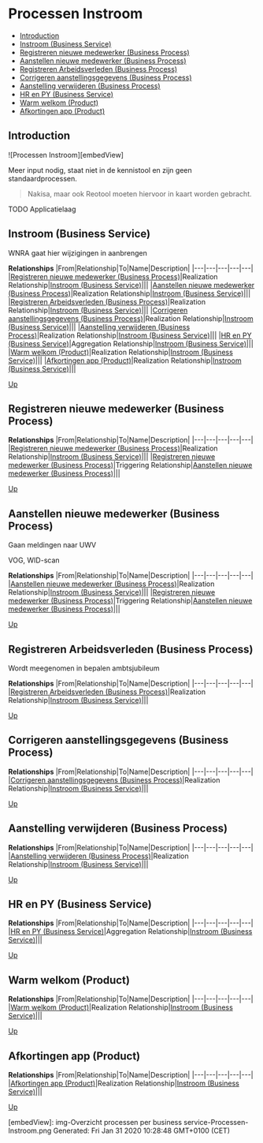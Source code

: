 # Processen Instroom

* [Introduction](#introduction)
* [Instroom (Business Service)](#instroom-(business-service))
* [Registreren nieuwe medewerker (Business Process)](#registreren-nieuwe-medewerker-(business-process))
* [Aanstellen nieuwe medewerker (Business Process)](#aanstellen-nieuwe-medewerker-(business-process))
* [Registreren Arbeidsverleden (Business Process)](#registreren-arbeidsverleden-(business-process))
* [Corrigeren aanstellingsgegevens (Business Process)](#corrigeren-aanstellingsgegevens-(business-process))
* [Aanstelling verwijderen (Business Process)](#aanstelling-verwijderen-(business-process))
* [HR en PY (Business Service)](#hr-en-py-(business-service))
* [Warm welkom (Product)](#warm-welkom-(product))
* [Afkortingen app (Product)](#afkortingen-app-(product))

## Introduction

![Processen Instroom][embedView]

Meer input nodig, staat niet in de kennistool en zijn geen standaardprocessen.
> Nakisa, maar ook Reotool moeten hiervoor in kaart worden gebracht.

TODO Applicatielaag

## Instroom (Business Service)

WNRA gaat hier wijzigingen in aanbrengen

**Relationships**
|From|Relationship|To|Name|Description|
|---|---|---|---|---|
|[Registreren nieuwe medewerker (Business Process)](#registreren-nieuwe-medewerker-(business-process))|Realization Relationship|[Instroom (Business Service)](#instroom-(business-service))|||
|[Aanstellen nieuwe medewerker (Business Process)](#aanstellen-nieuwe-medewerker-(business-process))|Realization Relationship|[Instroom (Business Service)](#instroom-(business-service))|||
|[Registreren Arbeidsverleden (Business Process)](#registreren-arbeidsverleden-(business-process))|Realization Relationship|[Instroom (Business Service)](#instroom-(business-service))|||
|[Corrigeren aanstellingsgegevens (Business Process)](#corrigeren-aanstellingsgegevens-(business-process))|Realization Relationship|[Instroom (Business Service)](#instroom-(business-service))|||
|[Aanstelling verwijderen (Business Process)](#aanstelling-verwijderen-(business-process))|Realization Relationship|[Instroom (Business Service)](#instroom-(business-service))|||
|[HR en PY (Business Service)](#hr-en-py-(business-service))|Aggregation Relationship|[Instroom (Business Service)](#instroom-(business-service))|||
|[Warm welkom (Product)](#warm-welkom-(product))|Realization Relationship|[Instroom (Business Service)](#instroom-(business-service))|||
|[Afkortingen app (Product)](#afkortingen-app-(product))|Realization Relationship|[Instroom (Business Service)](#instroom-(business-service))|||

[Up](#processen-instroom)

## Registreren nieuwe medewerker (Business Process)

**Relationships**
|From|Relationship|To|Name|Description|
|---|---|---|---|---|
|[Registreren nieuwe medewerker (Business Process)](#registreren-nieuwe-medewerker-(business-process))|Realization Relationship|[Instroom (Business Service)](#instroom-(business-service))|||
|[Registreren nieuwe medewerker (Business Process)](#registreren-nieuwe-medewerker-(business-process))|Triggering Relationship|[Aanstellen nieuwe medewerker (Business Process)](#aanstellen-nieuwe-medewerker-(business-process))|||

[Up](#processen-instroom)

## Aanstellen nieuwe medewerker (Business Process)

Gaan meldingen naar UWV

VOG, WID-scan

**Relationships**
|From|Relationship|To|Name|Description|
|---|---|---|---|---|
|[Aanstellen nieuwe medewerker (Business Process)](#aanstellen-nieuwe-medewerker-(business-process))|Realization Relationship|[Instroom (Business Service)](#instroom-(business-service))|||
|[Registreren nieuwe medewerker (Business Process)](#registreren-nieuwe-medewerker-(business-process))|Triggering Relationship|[Aanstellen nieuwe medewerker (Business Process)](#aanstellen-nieuwe-medewerker-(business-process))|||

[Up](#processen-instroom)

## Registreren Arbeidsverleden (Business Process)

Wordt meegenomen in bepalen ambtsjubileum

**Relationships**
|From|Relationship|To|Name|Description|
|---|---|---|---|---|
|[Registreren Arbeidsverleden (Business Process)](#registreren-arbeidsverleden-(business-process))|Realization Relationship|[Instroom (Business Service)](#instroom-(business-service))|||

[Up](#processen-instroom)

## Corrigeren aanstellingsgegevens (Business Process)

**Relationships**
|From|Relationship|To|Name|Description|
|---|---|---|---|---|
|[Corrigeren aanstellingsgegevens (Business Process)](#corrigeren-aanstellingsgegevens-(business-process))|Realization Relationship|[Instroom (Business Service)](#instroom-(business-service))|||

[Up](#processen-instroom)

## Aanstelling verwijderen (Business Process)

**Relationships**
|From|Relationship|To|Name|Description|
|---|---|---|---|---|
|[Aanstelling verwijderen (Business Process)](#aanstelling-verwijderen-(business-process))|Realization Relationship|[Instroom (Business Service)](#instroom-(business-service))|||

[Up](#processen-instroom)

## HR en PY (Business Service)

**Relationships**
|From|Relationship|To|Name|Description|
|---|---|---|---|---|
|[HR en PY (Business Service)](#hr-en-py-(business-service))|Aggregation Relationship|[Instroom (Business Service)](#instroom-(business-service))|||

[Up](#processen-instroom)

## Warm welkom (Product)

**Relationships**
|From|Relationship|To|Name|Description|
|---|---|---|---|---|
|[Warm welkom (Product)](#warm-welkom-(product))|Realization Relationship|[Instroom (Business Service)](#instroom-(business-service))|||

[Up](#processen-instroom)

## Afkortingen app (Product)

**Relationships**
|From|Relationship|To|Name|Description|
|---|---|---|---|---|
|[Afkortingen app (Product)](#afkortingen-app-(product))|Realization Relationship|[Instroom (Business Service)](#instroom-(business-service))|||

[Up](#processen-instroom)

[embedView]: img-Overzicht processen per business service-Processen-Instroom.png
Generated: Fri Jan 31 2020 10:28:48 GMT+0100 (CET)

